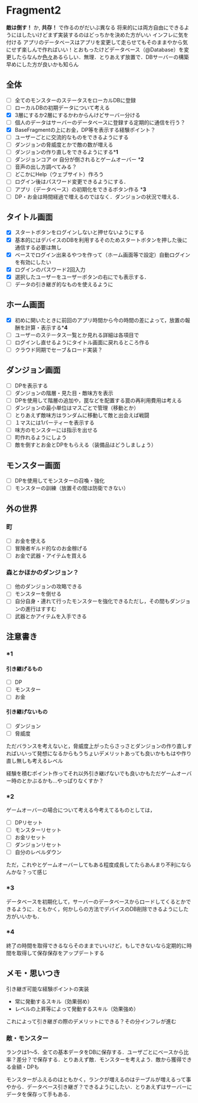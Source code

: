# Fragment2

**敵は倒す！** か, **共存！** で作るのがだいぶ異なる
将来的には両方自由にできるようにはしたいけどまず実装するのはどっちかを決めた方がいい
インフレに気を付ける
アプリのデータベースはアプリを変更して走らせてもそのままやから気にせず楽しんで作ればいい！とおもったけどデータベース（@Database）を変更したらなんか[色々](https://developer.android.com/training/data-storage/room/migrating-db-versions?hl=ja)あるらしい．無理．とりあえず放置で．DBサーバーの構築早めにした方が良いかも知らん

## 全体

- [ ] 全てのモンスターのステータスをローカルDBに登録
- [ ] ローカルDBの初期データについて考える
- [x] 3層にするか2層にするかわからんけどサーバー分ける
- [ ] 個人のデータはサーバーのデータベースに登録する定期的に通信を行う？
- [x] BaseFragmentの上にお金，DP等を表示する経験ポイント？
- [ ] ユーザーごとに交流的なものをできるようにする
- [ ] ダンジョンの脅威度とかで敵の数が増える
- [ ] ダンジョンの作り直しをできるようにする***1**
- [ ] ダンジョンコア or 自分が倒されるとゲームオーバー ***2**
- [ ] 音声の出し方調べてみる？
- [ ] どこかにHelp（ウェブサイト）作ろう
- [ ] ログイン後はパスワード変更できるようにする．
- [ ] アプリ（データベース）の初期化をできるボタン作る ***3**
- [ ] DP・お金は時間経過で増えるのではなく．ダンジョンの状況で増える．

## タイトル画面

- [x] スタートボタンをログインしないと押せないようにする
- [x] 基本的にはデバイスのDBを利用するそのためスタートボタンを押した後に通信する必要は無し
- [x] ベースでログイン出来るやつを作って（ホーム画面等で設定）自動ログインを有効にしたい
- [x] ログインのパスワード2回入力
- [x] 選択したユーザーをユーザーボタンの右にでも表示する．
- [ ] データの引き継ぎ的なものを使えるように

## ホーム画面

- [x] 初めに開いたときに前回のアプリ時間から今の時間の差によって，放置の報酬を計算・表示する***4**
- [ ] ユーザーのステータス一覧とか見れる詳細は各項目で
- [ ] ログインし直せるようにタイトル画面に戻れるところ作る
- [ ] クラウド同期でセーブ＆ロード実装？

## ダンジョン画面

- [ ] DPを表示する
- [ ] ダンジョンの階層・見た目・敵味方を表示
- [ ] DPを使用して階層の追加や，罠などを配置する罠の再利用費用は考える
- [ ] ダンジョンの最小単位はマスごとで管理（移動とか）
- [ ] とりあえず敵味方はランダムに移動して敵と出会えば戦闘
- [ ] １マスには1パーティーを表示する
- [ ] 味方のモンスターには指示を出せる
- [ ] 町作れるようにしよう
- [ ] 敵を倒すとお金とDPをもらえる（装備品はどうしましょう）

## モンスター画面

- [ ] DPを使用してモンスターの召喚・強化
- [ ] モンスターの訓練（放置その間は防衛できない）

## 外の世界

### 町

- [ ] お金を使える
- [ ] 冒険者ギルド的なのお金稼げる
- [ ] お金で武器・アイテムを買える

### 森とかほかのダンジョン？

- [ ] 他のダンジョンの攻略できる
- [ ] モンスターを倒せる
- [ ] 自分自身・連れて行ったモンスターを強化できるただし，その間もダンジョンの進行はすすむ
- [ ] 武器とかアイテムを入手できる

## 注意書き

### *1

#### 引き継げるもの

- [ ] DP
- [ ] モンスター
- [ ] お金

#### 引き継げないもの

- [ ] ダンジョン
- [ ] 脅威度

ただバランスを考えないと，脅威度上がったらさっさとダンジョンの作り直しすればいいって発想になるからもうちょいデメリットあっても良いかももはや作り直し無しも考えるレベル

経験を積むポイント作ってそれ以外引き継げないでも良いかもただゲームオーバー時のとかぶるかも...やっぱりなくすか？

### *2

ゲームオーバーの場合について考える今考えてるものとしては，

- [ ] DPリセット
- [ ] モンスターリセット
- [ ] お金リセット
- [ ] ダンジョンリセット
- [ ] 自分のレベルダウン

ただ，これやとゲームオーバーしてもある程度成長してたらあんまり不利にならんかな？って感じ

### *3

データベースを初期化して，サーバーのデータベースからロードしてくるとかできるように．ともかく，何かしらの方法でデバイスのDB削除できるようにした方がいいかも．

### *4

終了の時間を取得できるならそのままでいいけど，もしできないなら定期的に時間を取得して保存保存をアップデートする

## メモ・思いつき

引き継ぎ可能な経験ポイントの実装

- 常に発動するスキル（効果弱め）
- レベルの上昇等によって発動するスキル（効果強め）

これによって引き継ぎの際のデメリットにできる？その分インフレが進む

### 敵・モンスター

ランクは1～5．全ての基本データをDBに保存する．ユーザごとにベースから比率？差分？で保存する．とりあえず敵．モンスターを考えよう．敵から獲得できる金額・DPも

モンスターがふえるのはともかく，ランクが増えるのはテーブルが増えるって事やから．データベース引き継ぎ？できるようにしたい．とりあえずはサーバーにデータを保存って手もある．
